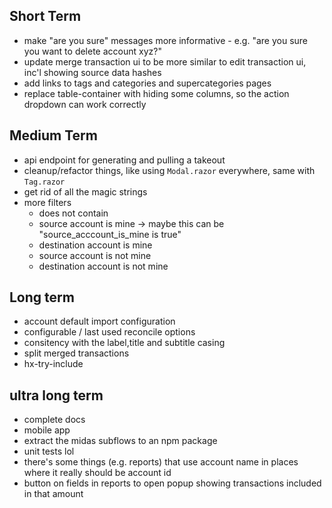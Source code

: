 ## Short Term
- make "are you sure" messages more informative - e.g. "are you sure you want to delete account xyz?"
- update merge transaction ui to be more similar to edit transaction ui, inc'l showing source data hashes
- add links to tags and categories and supercategories pages
- replace table-container with hiding some columns, so the action dropdown can work correctly


## Medium Term
- api endpoint for generating and pulling a takeout
- cleanup/refactor things, like using `Modal.razor` everywhere, same with `Tag.razor`
- get rid of all the magic strings
- more filters
  - does not contain
  - source account is mine -> maybe this can be "source_acccount_is_mine is true"
  - destination account is mine
  - source account is not mine
  - destination account is not mine

## Long term
- account default import configuration
- configurable / last used reconcile options
- consitency with the label,title and subtitle casing
- split merged transactions
- hx-try-include

## ultra long term
- complete docs
- mobile app
- extract the midas subflows to an npm package
- unit tests lol
- there's some things (e.g. reports) that use account name in places where it really should be account id
- button on fields in reports to open popup showing transactions included in that amount
